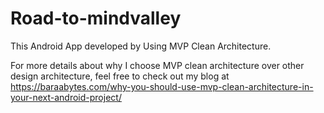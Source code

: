 # Road-to-mindvalley
This Android App developed by Using MVP Clean Architecture.

For more details about why I choose MVP clean architecture  over other design architecture, 
feel free to check out my blog at https://baraabytes.com/why-you-should-use-mvp-clean-architecture-in-your-next-android-project/
